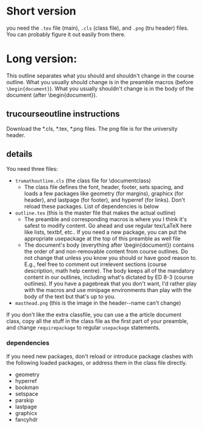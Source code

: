 # Short version

you need the `.tex` file (main), `.cls` (class file), and `.png` (tru header) files. You can probably figure it out easily from there.

# Long version:


This outline separates what you should and shouldn't change in the course outline. What you usually should change is in the preamble macros (before `\begin{document}`). What you usually shouldn't change is in the body of the document (after \begin{document}). 

## trucourseoutline instructions

Download the *.cls, *.tex, *.png files. The png file is for the university header.


## details

You need three files:
 - `trumathoutline.cls` (the class file for \documentclass)
   - The class file defines the font, header, footer, sets spacing, and loads a few packages like geometry (for margins), graphicx (for header), and lastpage (for footer), and hyperref (for links). Don't reload these packages. List of dependencies is below
 - `outline.tex` (this is the master file that makes the actual outline)
   - The preamble and corresponding macros is where you I think it's safest to modify content. Go ahead and use regular tex/LaTeX here like lists, textbf, etc.. If you need a new package, you can put the appropriate usepackage at the top of this preamble as well file
   - The document's body (everything after \begin{document})  contains the order of and non-removable content from course outlines. Do not change that unless you know you should or have good reason to. E.g., feel free to comment out irrelevent sections (course description, math help centre). The body keeps all of the mandatory content in our outlines, including what's dictated by ED 8-3 (course outlines). If you have a pagebreak that you don't want, I'd rather play with the macros and use minipage environments than  play with the body of the text but that's up to you. 
 - `masthead.png` (this is the image in the header--name can't change)


If you don't like the extra classfile, you can use a the article document class, copy all the stuff in the class file as the first part of your preamble, and change `requirepackage` to regular `usepackage` statements. 


### dependencies
If you need new packages, don't reload or introduce package clashes with the following loaded packages, or address them in the class file directly.

- geometry
- hyperref
- bookman
- setspace
- parskip
- lastpage
- graphicx
- fancyhdr
